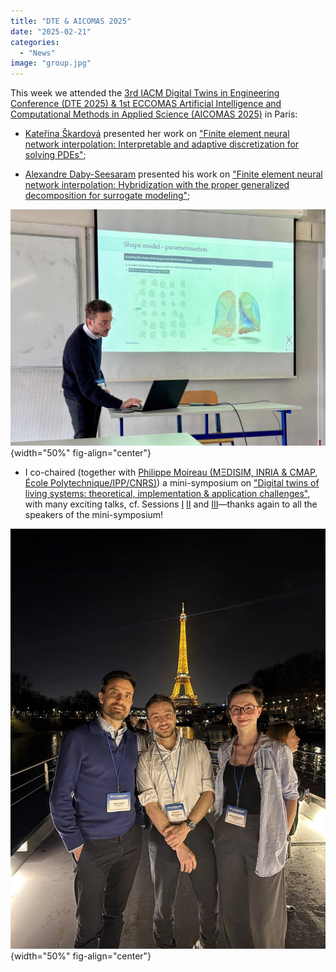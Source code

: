 ```yaml
---
title: "DTE & AICOMAS 2025"
date: "2025-02-21"
categories: 
  - "News"
image: "group.jpg"
---
```


This week we attended the [3rd IACM Digital Twins in Engineering Conference (DTE 2025) &
1st ECCOMAS Artificial Intelligence and Computational Methods in Applied Science (AICOMAS 2025)](https://dte_aicomas_2025.iacm.info) in Paris:

- [Kateřina Škardová](https://www.linkedin.com/in/kate%C5%99ina-%C5%A1kardov%C3%A1-a1a7b4142) presented her work on ["Finite element neural network interpolation: Interpretable and adaptive discretization for solving PDEs"](https://dte_aicomas_2025.iacm.info/event/contribution/93f57dba-8e1e-11ef-b344-000c29ddfc0c);

- [Alexandre Daby-Seesaram](https://alexandredabyseesaram.github.io) presented his work on ["Finite element neural network interpolation: Hybridization with the proper generalized decomposition for surrogate modeling"](https://dte_aicomas_2025.iacm.info/event/contribution/db226dec-8efc-11ef-b344-000c29ddfc0c);

![](alex.jpg){width="50%" fig-align="center"}

- I co-chaired (together with [Philippe Moireau (MΞDISIM, INRIA & CMAP, École Polytechnique/IPP/CNRS)](http://www.cmap.polytechnique.fr/~philippe.moireau)) a mini-symposium on ["Digital twins of living systems: theoretical, implementation & application challenges"](https://dte_aicomas_2025.iacm.info/event/area/8d4fc12b-710a-11ef-a6b7-000c29ddfc0c), with many exciting talks, cf. Sessions [I](https://dte_aicomas_2025.iacm.info/event/session/23def0ab-b23c-11ef-9e02-000c29ddfc0c) [II](https://dte_aicomas_2025.iacm.info/event/session/246c811a-b23c-11ef-9e02-000c29ddfc0c) and [III](https://dte_aicomas_2025.iacm.info/event/session/24e8f1b8-b23c-11ef-9e02-000c29ddfc0c)—thanks again to all the speakers of the mini-symposium!

![](group.jpg){width="50%" fig-align="center"}
